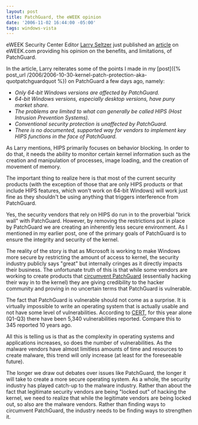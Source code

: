 ```yaml
---
layout: post
title: PatchGuard, the eWEEK opinion
date: '2006-11-02 16:44:00 -05:00'
tags: windows-vista
---
```


eWEEK Security Center Editor [Larry Seltzer](http://www.eweek.com/author_bio/0,1908,a=2299,00.asp) just published an [article](http://www.eweek.com/article2/0,1895,2049960,00.asp) on eWEEK.com providing his opinion on the benefits, and limitations, of PatchGuard.

In the article, Larry reiterates some of the points I made in my [post]({% post_url /2006/2006-10-30-kernel-patch-protection-aka-quotpatchguardquot %}) on PatchGuard a few days ago, namely:

*   *Only 64-bit Windows versions are affected by PatchGuard.*
*   *64-bit Windows versions, especially desktop versions, have puny market share.*
*   *The problems are limited to what can generally be called HIPS (Host Intrusion Prevention Systems).*
*   *Conventional security protection is unaffected by PatchGuard.*
*   *There is no documented, supported way for vendors to implement key HIPS functions in the face of PatchGuard.* 

As Larry mentions, HIPS primarily focuses on behavior blocking. In order to do that, it needs the ability to monitor certain kernel information such as the creation and manipulation of processes, image loading, and the creation of movement of memory.

The important thing to realize here is that most of the current security products (with the exception of those that are only HIPS products or that include HIPS features, which won't work on 64-bit Windows) will work just fine as they shouldn't be using anything that triggers interference from PatchGuard.

Yes, the security vendors that rely on HIPS do run in to the proverbial "brick wall" with PatchGuard. However, by removing the restrictions put in place by PatchGuard we are creating an inherently less secure environment. As I mentioned in my earlier post, one of the primary goals of PatchGuard is to ensure the integrity and security of the kernel.

The reality of the story is that as Microsoft is working to make Windows more secure by restricting the amount of access to kernel, the security industry publicly says "great" but internally cringes as it directly impacts their business. The unfortunate truth of this is that while some vendors are working to create products that [circumvent PatchGuard](http://www.eweek.com/article2/0,1895,2037052,00.asp) (essentially hacking their way in to the kernel) they are giving credibility to the hacker community and proving in no uncertain terms that PatchGuard is vulnerable.

The fact that PatchGuard is vulnerable should not come as a surprise. It is virtually impossible to write an operating system that is actually usable and not have some level of vulnerabilities. According to [CERT](http://www.cert.org/stats/), for this year alone (Q1-Q3) there have been 5,340 vulnerabilities reported. Compare this to 345 reported 10 years ago.

All this is telling us is that as the complexity in operating systems and applications increases, so does the number of vulnerabilities. As the malware vendors have almost limitless amounts of time and resources to create malware, this trend will only increase (at least for the foreseeable future).

The longer we draw out debates over issues like PatchGuard, the longer it will take to create a more secure operating system. As a whole, the security industry has played catch-up to the malware industry. Rather than about the fact that legitimate security vendors are being "locked out" of hacking the kernel, we need to realize that while the legitimate vendors are being locked out, so also are the malware vendors. Rather than finding ways to circumvent PatchGuard, the industry needs to be finding ways to strengthen it.
